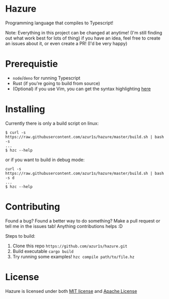 # Hazure
Programming language that compiles to Typescript!

Note: Everything in this project can be changed at anytime! (I'm still finding out what work best for lots of thing) if you have an idea, feel free to create an issues about it, or even create a PR! (I'd be very happy)

# Prerequistie
- `node`/`deno` for running Typescript
- Rust (if you're going to build from source)
- (Optional) if you use Vim, you can get the syntax highlighting [here](https://github.com/azur1s/hazure.vim)

# Installing
Currently there is only a build script on linux:
```
$ curl -s https://raw.githubusercontent.com/azur1s/hazure/master/build.sh | bash -s
...
$ hzc --help
```
or if you want to build in debug mode:
```
curl -s https://raw.githubusercontent.com/azur1s/hazure/master/build.sh | bash -s d
...
$ hzc --help
```

# Contributing
Found a bug? Found a better way to do something? Make a pull request or tell me in the issues tab! Anything contributions helps :D

Steps to build:
1) Clone this repo `https://github.com/azur1s/hazure.git`
2) Build executable `cargo build`
3) Try running some examples! `hzc compile path/to/file.hz`

# License
Hazure is licensed under both [MIT license](https://github.com/azur1s/hazure/blob/master/LICENSE-MIT) and [Apache License](https://github.com/azur1s/hazure/blob/master/LICENSE-APACHE)
